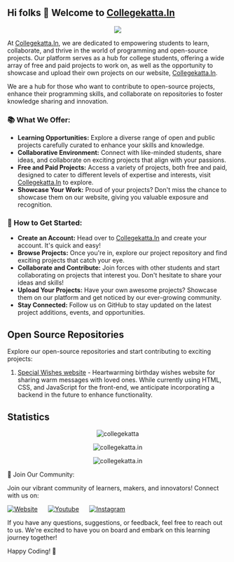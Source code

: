 ## Hi folks 👋 Welcome to [Collegekatta.In](https://collegekatta.in)

<p align="center">
  <img src="https://capsule-render.vercel.app/api?type=waving&color=gradient&height=100&section=footer"/>
</p>

At [Collegekatta.In](https://collegekatta.in), we are dedicated to empowering students to learn, collaborate, and thrive in the world of programming and open-source projects. Our platform serves as a hub for college students, offering a wide array of free and paid projects to work on, as well as the opportunity to showcase and upload their own projects on our website, [Collegekatta.In](https://collegekatta.in).

We are a hub for those who want to contribute to open-source projects, enhance their programming skills, and collaborate on repositories to foster knowledge sharing and innovation.

### 📚 What We Offer:
- **Learning Opportunities:** Explore a diverse range of open and public projects carefully curated to enhance your skills and knowledge.
- **Collaborative Environment:** Connect with like-minded students, share ideas, and collaborate on exciting projects that align with your passions.
- **Free and Paid Projects:** Access a variety of projects, both free and paid, designed to cater to different levels of expertise and interests, visit [Collegekatta.In](https://collegekatta.in) to explore.
- **Showcase Your Work:** Proud of your projects? Don't miss the chance to showcase them on our website, giving you valuable exposure and recognition.

### 🚀 How to Get Started:

- **Create an Account:** Head over to [Collegekatta.In](https://collegekatta.in) and create your account. It's quick and easy!
- **Browse Projects:** Once you're in, explore our project repository and find exciting projects that catch your eye.
- **Collaborate and Contribute:** Join forces with other students and start collaborating on projects that interest you. Don't hesitate to share your ideas and skills!
- **Upload Your Projects:** Have your own awesome projects? Showcase them on our platform and get noticed by our ever-growing community.
- **Stay Connected:** Follow us on GitHub to stay updated on the latest project additions, events, and opportunities.

## Open Source Repositories

Explore our open-source repositories and start contributing to exciting projects:

1. [Special Wishes website](https://github.com/collegekatta/wishes.collegekatta.in) - Heartwarming birthday wishes website for sharing warm messages with loved ones. While currently using HTML, CSS, and JavaScript for the front-end, we anticipate incorporating a backend in the future to enhance functionality.


## Statistics

<p align="center">
  <img align="center" src="https://github-readme-stats.vercel.app/api?username=collegekatta&show_icons=true&theme=radical&count_private=true" alt="collegekatta" />
</p>

<p align="center">
  <img align="center" src="https://github-readme-stats.vercel.app/api/top-langs/?username=collegekatta&layout=compact&show_icons=true&theme=radical&count_private=true" alt="collegekatta.in" />
</p>


<p align="center">
  <img src="https://komarev.com/ghpvc/?username=collegekatta&color=ca2929&style=flat-square" alt="collegekatta.in" />
</p>

🤝 Join Our Community:

Join our vibrant community of learners, makers, and innovators! Connect with us on:

[![Website](https://img.icons8.com/material-outlined/50/FF9000/domain.png "CollegeKatta.In - Empowering Students to Learn and Collaborate!")](collegekatta.in)&nbsp;&nbsp;&nbsp;&nbsp;&nbsp;
[![Youtube](https://img.icons8.com/material-outlined/50/FF9000/youtube-play--v1.png "Subscribe us on Youtube!")](https://www.youtube.com/@collegekatta-in)&nbsp;&nbsp;&nbsp;&nbsp;&nbsp;
[![Instagram](https://img.icons8.com/material-outlined/50/FF9000/instagram-new--v1.png "Follow us on Instagram!")](https://www.instagram.com/collegekatta.in/)

If you have any questions, suggestions, or feedback, feel free to reach out to us. We're excited to have you on board and embark on this learning journey together!

Happy Coding! 🚀


<!--
**collegekatta/collegekatta** is a ✨ _special_ ✨ repository because its `README.md` (this file) appears on your GitHub profile.

Here are some ideas to get you started:

- 🔭 I’m currently working on ...
- 🌱 I’m currently learning ...
- 👯 I’m looking to collaborate on ...
- 🤔 I’m looking for help with ...
- 💬 Ask me about ...
- 📫 How to reach me: ...
- 😄 Pronouns: ...
- ⚡ Fun fact: ...
-->
